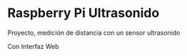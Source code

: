 <h1>Raspberry Pi Ultrasonido</h1>
<p>Proyecto, medición de distancia con un sensor ultrasonido</p>
<p>Con Interfaz Web</p>
